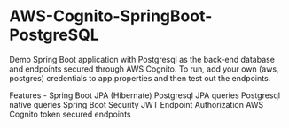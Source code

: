 # AWS-Cognito-SpringBoot-PostgreSQL
Demo Spring Boot application with Postgresql as the back-end database and endpoints secured through AWS Cognito. To run, add your own (aws, postgres) credentials to app.properties and then test out the endpoints.

Features - 
Spring Boot JPA (Hibernate)
Postgresql JPA queries
Postgresql native queries
Spring Boot Security
JWT Endpoint Authorization
AWS Cognito token secured endpoints
